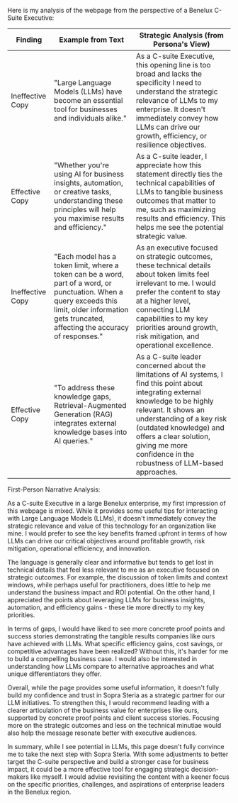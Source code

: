 Here is my analysis of the webpage from the perspective of a Benelux C-Suite Executive:

| Finding         | Example from Text | Strategic Analysis (from Persona's View) |
|-----------------|-------------------|------------------------------------------|
| Ineffective Copy | "Large Language Models (LLMs) have become an essential tool for businesses and individuals alike." | As a C-suite Executive, this opening line is too broad and lacks the specificity I need to understand the strategic relevance of LLMs to my enterprise. It doesn't immediately convey how LLMs can drive our growth, efficiency, or resilience objectives. |
| Effective Copy   | "Whether you're using AI for business insights, automation, or creative tasks, understanding these principles will help you maximise results and efficiency."  | As a C-suite leader, I appreciate how this statement directly ties the technical capabilities of LLMs to tangible business outcomes that matter to me, such as maximizing results and efficiency. This helps me see the potential strategic value.    |
| Ineffective Copy | "Each model has a token limit, where a token can be a word, part of a word, or punctuation. When a query exceeds this limit, older information gets truncated, affecting the accuracy of responses." | As an executive focused on strategic outcomes, these technical details about token limits feel irrelevant to me. I would prefer the content to stay at a higher level, connecting LLM capabilities to my key priorities around growth, risk mitigation, and operational excellence. |
| Effective Copy   | "To address these knowledge gaps, Retrieval-Augmented Generation (RAG) integrates external knowledge bases into AI queries." | As a C-suite leader concerned about the limitations of AI systems, I find this point about integrating external knowledge to be highly relevant. It shows an understanding of a key risk (outdated knowledge) and offers a clear solution, giving me more confidence in the robustness of LLM-based approaches. |

First-Person Narrative Analysis:

As a C-suite Executive in a large Benelux enterprise, my first impression of this webpage is mixed. While it provides some useful tips for interacting with Large Language Models (LLMs), it doesn't immediately convey the strategic relevance and value of this technology for an organization like mine. I would prefer to see the key benefits framed upfront in terms of how LLMs can drive our critical objectives around profitable growth, risk mitigation, operational efficiency, and innovation. 

The language is generally clear and informative but tends to get lost in technical details that feel less relevant to me as an executive focused on strategic outcomes. For example, the discussion of token limits and context windows, while perhaps useful for practitioners, does little to help me understand the business impact and ROI potential. On the other hand, I appreciated the points about leveraging LLMs for business insights, automation, and efficiency gains - these tie more directly to my key priorities.

In terms of gaps, I would have liked to see more concrete proof points and success stories demonstrating the tangible results companies like ours have achieved with LLMs. What specific efficiency gains, cost savings, or competitive advantages have been realized? Without this, it's harder for me to build a compelling business case. I would also be interested in understanding how LLMs compare to alternative approaches and what unique differentiators they offer.

Overall, while the page provides some useful information, it doesn't fully build my confidence and trust in Sopra Steria as a strategic partner for our LLM initiatives. To strengthen this, I would recommend leading with a clearer articulation of the business value for enterprises like ours, supported by concrete proof points and client success stories. Focusing more on the strategic outcomes and less on the technical minutiae would also help the message resonate better with executive audiences.

In summary, while I see potential in LLMs, this page doesn't fully convince me to take the next step with Sopra Steria. With some adjustments to better target the C-suite perspective and build a stronger case for business impact, it could be a more effective tool for engaging strategic decision-makers like myself. I would advise revisiting the content with a keener focus on the specific priorities, challenges, and aspirations of enterprise leaders in the Benelux region.